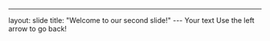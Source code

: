 --- 
layout: slide 
title: "Welcome to our second slide!" 
--- Your text 
Use the left arrow to go back!
